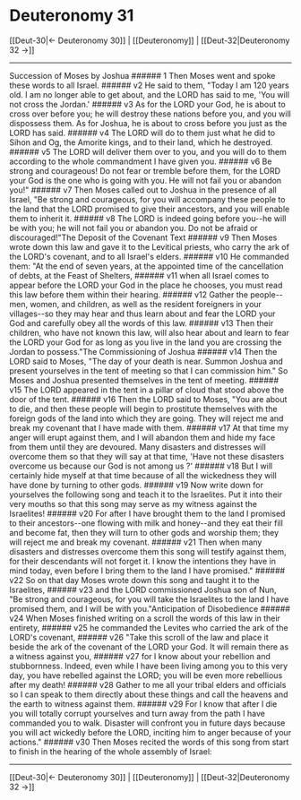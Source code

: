 # Deuteronomy 31

[[Deut-30|← Deuteronomy 30]] | [[Deuteronomy]] | [[Deut-32|Deuteronomy 32 →]]
***

Succession of Moses by Joshua ###### 1 Then Moses went and spoke these words to all Israel. ###### v2 He said to them, "Today I am 120 years old. I am no longer able to get about, and the LORD has said to me, 'You will not cross the Jordan.' ###### v3 As for the LORD your God, he is about to cross over before you; he will destroy these nations before you, and you will dispossess them. As for Joshua, he is about to cross before you just as the LORD has said. ###### v4 The LORD will do to them just what he did to Sihon and Og, the Amorite kings, and to their land, which he destroyed. ###### v5 The LORD will deliver them over to you, and you will do to them according to the whole commandment I have given you. ###### v6 Be strong and courageous! Do not fear or tremble before them, for the LORD your God is the one who is going with you. He will not fail you or abandon you!" ###### v7 Then Moses called out to Joshua in the presence of all Israel, "Be strong and courageous, for you will accompany these people to the land that the LORD promised to give their ancestors, and you will enable them to inherit it. ###### v8 The LORD is indeed going before you--he will be with you; he will not fail you or abandon you. Do not be afraid or discouraged!"The Deposit of the Covenant Text ###### v9 Then Moses wrote down this law and gave it to the Levitical priests, who carry the ark of the LORD's covenant, and to all Israel's elders. ###### v10 He commanded them: "At the end of seven years, at the appointed time of the cancellation of debts, at the Feast of Shelters, ###### v11 when all Israel comes to appear before the LORD your God in the place he chooses, you must read this law before them within their hearing. ###### v12 Gather the people--men, women, and children, as well as the resident foreigners in your villages--so they may hear and thus learn about and fear the LORD your God and carefully obey all the words of this law. ###### v13 Then their children, who have not known this law, will also hear about and learn to fear the LORD your God for as long as you live in the land you are crossing the Jordan to possess."The Commissioning of Joshua ###### v14 Then the LORD said to Moses, "The day of your death is near. Summon Joshua and present yourselves in the tent of meeting so that I can commission him." So Moses and Joshua presented themselves in the tent of meeting. ###### v15 The LORD appeared in the tent in a pillar of cloud that stood above the door of the tent. ###### v16 Then the LORD said to Moses, "You are about to die, and then these people will begin to prostitute themselves with the foreign gods of the land into which they are going. They will reject me and break my covenant that I have made with them. ###### v17 At that time my anger will erupt against them, and I will abandon them and hide my face from them until they are devoured. Many disasters and distresses will overcome them so that they will say at that time, 'Have not these disasters overcome us because our God is not among us ?' ###### v18 But I will certainly hide myself at that time because of all the wickedness they will have done by turning to other gods. ###### v19 Now write down for yourselves the following song and teach it to the Israelites. Put it into their very mouths so that this song may serve as my witness against the Israelites! ###### v20 For after I have brought them to the land I promised to their ancestors--one flowing with milk and honey--and they eat their fill and become fat, then they will turn to other gods and worship them; they will reject me and break my covenant. ###### v21 Then when many disasters and distresses overcome them this song will testify against them, for their descendants will not forget it. I know the intentions they have in mind today, even before I bring them to the land I have promised." ###### v22 So on that day Moses wrote down this song and taught it to the Israelites, ###### v23 and the LORD commissioned Joshua son of Nun, "Be strong and courageous, for you will take the Israelites to the land I have promised them, and I will be with you."Anticipation of Disobedience ###### v24 When Moses finished writing on a scroll the words of this law in their entirety, ###### v25 he commanded the Levites who carried the ark of the LORD's covenant, ###### v26 "Take this scroll of the law and place it beside the ark of the covenant of the LORD your God. It will remain there as a witness against you, ###### v27 for I know about your rebellion and stubbornness. Indeed, even while I have been living among you to this very day, you have rebelled against the LORD; you will be even more rebellious after my death! ###### v28 Gather to me all your tribal elders and officials so I can speak to them directly about these things and call the heavens and the earth to witness against them. ###### v29 For I know that after I die you will totally corrupt yourselves and turn away from the path I have commanded you to walk. Disaster will confront you in future days because you will act wickedly before the LORD, inciting him to anger because of your actions." ###### v30 Then Moses recited the words of this song from start to finish in the hearing of the whole assembly of Israel:

***
[[Deut-30|← Deuteronomy 30]] | [[Deuteronomy]] | [[Deut-32|Deuteronomy 32 →]]

